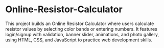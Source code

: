 # Online-Resistor-Calculator
This project builds an Online Resistor Calculator where users calculate resistor values by selecting color bands or entering numbers. It features login/signup with validation, banner slider, animations, and photo gallery, using HTML, CSS, and JavaScript to practice web development skills.
